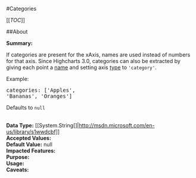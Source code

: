 #Categories

[[_TOC_]]

##About

**Summary:** <p>If categories are present for the xAxis, names are used instead of numbers for that axis. Since Highcharts 3.0, categories can also be extracted by giving each point a <a href="#series.data">name</a> and setting axis <a href="#xAxis.type">type</a> to <code>'category'</code>.</p><p>Example:<pre>categories: ['Apples', 'Bananas', 'Oranges']</pre> Defaults to <code>null</code></p>  
**Data Type:** [[System.String[]|http://msdn.microsoft.com/en-us/library/s1wwdcbf]]  
**Accepted Values:**   
**Default Value:** null  
**Impacted Features:**   
**Purpose:**   
**Usage:**   
**Caveats:**   

